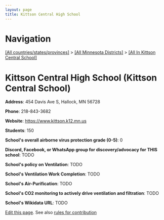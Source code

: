 ```yaml
---
layout: page
title: Kittson Central High School
---
```

# Navigation

[[All countries/states/provinces]](../../..) > [[All Minnesota Districts]](../..) > [[All In Kittson Central School]](..)

# Kittson Central High School (Kittson Central School)

**Address**: 454 Davis Ave S, Hallock, MN 56728

**Phone**: 218-843-3682

**Website**: <https://www.kittson.k12.mn.us>

**Students**: 150

**School's overall airborne virus protection grade (0-5)**: 0

**Discord, Facebook, or WhatsApp group for discovery/advocacy for THIS school**: TODO

**School's policy on Ventilation**: TODO

**School's Ventilation Work Completion**: TODO

**School's Air-Purification**: TODO

**School's CO2 monitoring to actively drive ventilation and filtration**: TODO

**School's Wikidata URL**: TODO


[Edit this page](https://github.com/ventilate-schools/MN/edit/main/./Kittson_Central_School/Kittson_Central_High_School.md). See also [rules for contribution](../../../contribution-rules/)
